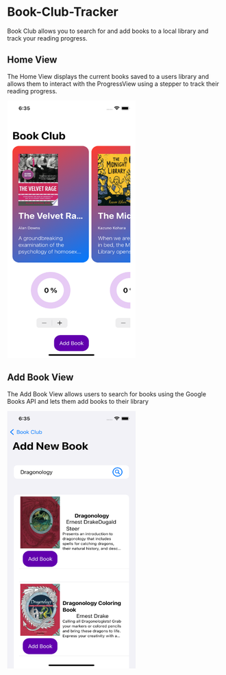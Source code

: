 # Book-Club-Tracker
Book Club allows you to search for and add books to a local library and track your reading progress.

## Home View
The Home View displays the current books saved to a users library and allows them to interact with the ProgressView using a stepper to track their reading progress.

<img src="https://github.com/RobertTaylor94/Book-Club-Tracker/blob/3bf388f1aff6a4d214308ed378db3f630819bca8/Images/screen0.png" width="300" height="600">

## Add Book View
The Add Book View allows users to search for books using the Google Books API and lets them add books to their library 

<img src="https://github.com/RobertTaylor94/Book-Club-Tracker/blob/3bf388f1aff6a4d214308ed378db3f630819bca8/Images/screen1.png" width="300" height="600">
